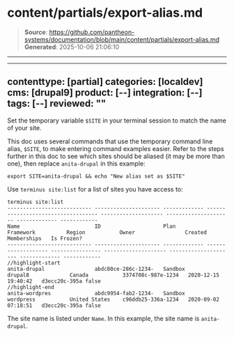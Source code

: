 # content/partials/export-alias.md

> **Source**: https://github.com/pantheon-systems/documentation/blob/main/content/partials/export-alias.md
> **Generated**: 2025-10-06 21:06:10

---

---
contenttype: [partial]
categories: [localdev]
cms: [drupal9]
product: [--]
integration: [--]
tags: [--]
reviewed: ""
---

Set the temporary variable `$SITE` in your terminal session to match the name of your site.

This doc uses several commands that use the temporary command line alias, `$SITE`, to make entering command examples easier. Refer to the steps further in this doc to see which sites should be aliased (it may be more than one), then replace `anita-drupal` in this example:

```bash{promptUser:user}
export SITE=anita-drupal && echo "New alias set as $SITE"
```

<Accordion title="How to Use Terminus to Find the Site Name" id="site-name" icon="info-sign">

Use `terminus site:list` for a list of sites you have access to:

```bash{outputLines:2-8}
terminus site:list
--------------------------- --------------------- ------------- ----------------------------------- -------------------- --------------------- ------------- ------------
Name                        ID                    Plan          Framework          Region           Owner                Created               Memberships   Is Frozen?
--------------------------- --------------------- ------------- ------------------- ---------------- -------------------- --------------------- ------------- ------------
//highlight-start
anita-drupal                abdc80ce-286c-1234-   Sandbox       drupal8             Canada           3374708c-987e-1234   2020-12-15 19:40:42   d3ecc20c-395a false
//highlight-end
anita-wordpres              abdc9954-fab2-1234-   Sandbox       wordpress           United States    c96ddb25-336a-1234   2020-09-02 07:18:51   d3ecc20c-395a false
```

The site name is listed under `Name`. In this example, the site name is `anita-drupal`.

</Accordion>

